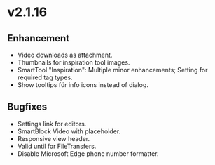 # v2.1.16

## Enhancement

* Video downloads as attachment.
* Thumbnails for inspiration tool images.
* SmartTool "Inspiration": Multiple minor enhancements; Setting for required tag types.
* Show tooltips für info icons instead of dialog.

## Bugfixes

* Settings link for editors.
* SmartBlock Video with placeholder.
* Responsive view header.
* Valid until for FileTransfers.
* Disable Microsoft Edge phone number formatter.